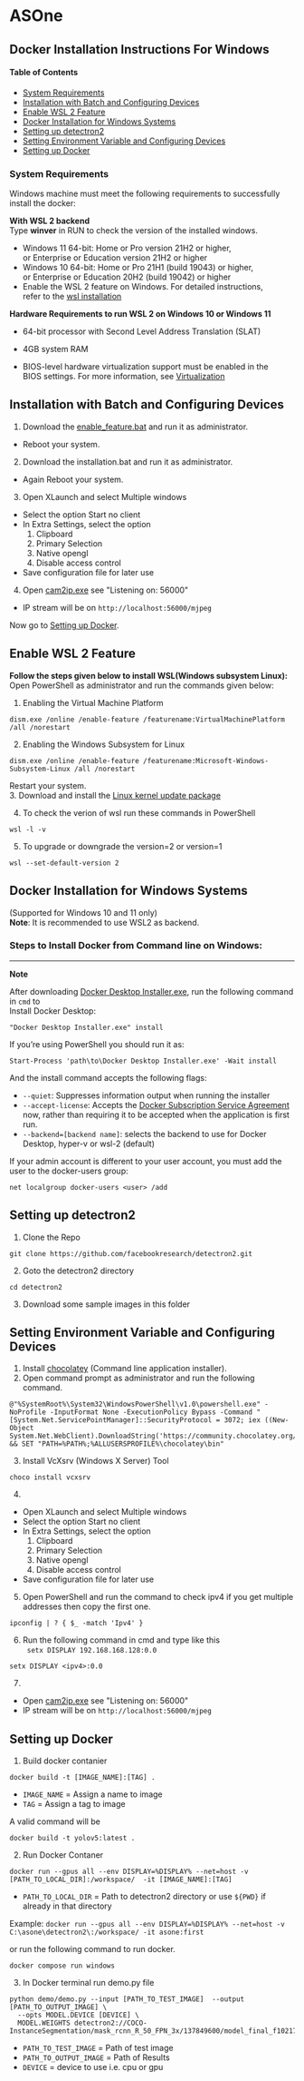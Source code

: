 # ASOne
## Docker Installation Instructions For Windows
#### Table of Contents  
- [System Requirements](#system-requirements) 
- [Installation with Batch and Configuring Devices](#installation-with-batch-and-configuring-devices)  
- [Enable WSL 2 Feature](#enable-wsl-2-feature)
- [Docker Installation for Windows Systems](#docker-installation-for-windows-systems)
- [Setting up detectron2](#setting-up-detectron2)
- [Setting Environment Variable and Configuring Devices](#setting-environment-variable-and-configuring-devices)
- [Setting up Docker](#setting-up-docker)

### System Requirements
Windows machine must meet the following requirements to successfully install the docker:

**With WSL 2 backend** <br/>
Type **winver** in RUN to check the version of the installed windows.

- Windows 11 64-bit: Home or Pro version 21H2 or higher,\
  or Enterprise or Education version 21H2 or     higher
- Windows 10 64-bit: Home or Pro 21H1 (build 19043) or higher,\
  or Enterprise or Education 20H2 (build 19042) or higher
- Enable the WSL 2 feature on Windows. For detailed instructions,\
  refer to the [wsl installation](https://docs.microsoft.com/en-us/windows/wsl/install)

 **Hardware Requirements to run WSL 2 on Windows 10 or Windows 11** <br/>  

- 64-bit processor with Second Level Address Translation (SLAT)

- 4GB system RAM

- BIOS-level hardware virtualization support must be enabled in the \
  BIOS settings. For more information, see [Virtualization](https://docs.docker.com/desktop/troubleshoot/topics/)

## Installation with Batch and Configuring Devices
1. Download the [enable_feature.bat](enable_feature.bat) and run it as administrator.
- Reboot your system.
2. Download the installation.bat and run it as administrator.
- Again Reboot your system.
3. Open XLaunch and select Multiple windows
- Select the option Start no client
- In Extra Settings, select the option 
  1. Clipboard
  2. Primary Selection
  3. Native opengl
  4. Disable access control
- Save configuration file for later use
4. Open [cam2ip.exe](cam2ip-1.6-64bit-cv/cam2ip.exe) see "Listening on: 56000" 
 - IP stream will be on `http://localhost:56000/mjpeg`

 Now go to [Setting up Docker](#setting-up-docker). 



## Enable WSL 2 Feature
**Follow the steps given below to install WSL(Windows subsystem Linux):**
Open PowerShell as administrator and run the commands given below:
1.  Enabling the Virtual Machine Platform
```
dism.exe /online /enable-feature /featurename:VirtualMachinePlatform /all /norestart
```
2. Enabling the Windows Subsystem for Linux
```
dism.exe /online /enable-feature /featurename:Microsoft-Windows-Subsystem-Linux /all /norestart
```
  Restart your system. <br/>
3. Download and install the [Linux kernel update package](https://docs.microsoft.com/en-us/windows/wsl/install-manual#step-4---download-the-linux-kernel-update-package)
  
4. To check the verion of wsl run these commands in PowerShell
```
wsl -l -v
```
5. To upgrade or downgrade the version=2 or version=1
```
wsl --set-default-version 2
```

## Docker Installation for Windows Systems
(Supported for Windows 10 and 11 only) <br/>
**Note**: It is recommended to use WSL2 as backend. <br/>

### Steps to Install Docker from Command line on Windows:
-------------------------------------------------------------------------------------------------------------
**Note**

After downloading [Docker Desktop Installer.exe](https://desktop.docker.com/win/main/amd64/Docker%20Desktop%20Installer.exe), run the following command in `cmd` to <br/> 
Install Docker Desktop:
```
"Docker Desktop Installer.exe" install
```
If you’re using PowerShell you should run it as:
```
Start-Process 'path\to\Docker Desktop Installer.exe' -Wait install
```
And the install command accepts the following flags:

-  `--quiet`: Suppresses information output when running the installer
-  `--accept-license`: Accepts the [Docker Subscription Service Agreement](https://www.docker.com/legal/docker-subscription-service-agreement/) now, rather than requiring it to be accepted when the application is first run.
- `--backend=[backend name]`: selects the backend to use for Docker Desktop, hyper-v or wsl-2 (default)

If your admin account is different to your user account, you must add the user to the docker-users group:
```
net localgroup docker-users <user> /add
```

## Setting up detectron2
1. Clone the Repo
```
git clone https://github.com/facebookresearch/detectron2.git
```
2. Goto the detectron2 directory
```
cd detectron2
```
3. Download some sample images in this folder

## Setting Environment Variable and Configuring Devices
1. Install [chocolatey](https://chocolatey.org/install) (Command line application installer).
2.  Open command prompt as administrator and run the following command.
```
@"%SystemRoot%\System32\WindowsPowerShell\v1.0\powershell.exe" -NoProfile -InputFormat None -ExecutionPolicy Bypass -Command "[System.Net.ServicePointManager]::SecurityProtocol = 3072; iex ((New-Object System.Net.WebClient).DownloadString('https://community.chocolatey.org/install.ps1'))" && SET "PATH=%PATH%;%ALLUSERSPROFILE%\chocolatey\bin"
```
3. Install VcXsrv (Windows X Server) Tool
```
choco install vcxsrv
```
4. 
- Open XLaunch and select Multiple windows
- Select the option Start no client
- In Extra Settings, select the option 
  1. Clipboard
  2. Primary Selection
  3. Native opengl
  4. Disable access control
- Save configuration file for later use
5. Open PowerShell and run the command to check ipv4 if you get multiple addresses then copy the first one.
```
ipconfig | ? { $_ -match 'Ipv4' }
```
6. Run the following command in cmd and type like this  
` setx DISPLAY 192.168.168.128:0.0`
```
setx DISPLAY <ipv4>:0.0
```

7. 
 - Open [cam2ip.exe](cam2ip-1.6-64bit-cv/cam2ip.exe) see "Listening on: 56000" 
 - IP stream will be on `http://localhost:56000/mjpeg`
## Setting up Docker

1. Build docker contanier <br/>
   
```
docker build -t [IMAGE_NAME]:[TAG] .
```

- `IMAGE_NAME` = Assign a name to image
- `TAG` = Assign a tag to image

A valid command will be
```
docker build -t yolov5:latest .
```
2. Run Docker Contaner

```
docker run --gpus all --env DISPLAY=%DISPLAY% --net=host -v [PATH_TO_LOCAL_DIR]:/workspace/  -it [IMAGE_NAME]:[TAG]
```

- `PATH_TO_LOCAL_DIR` = Path to detectron2 directory or use `${PWD}` if already in that directory

Example: `docker run --gpus all --env DISPLAY=%DISPLAY% --net=host -v C:\asone\detectron2\:/workspace/ -it asone:first` <br/>


or run the following command to run docker.
```
docker compose run windows
```

3. In Docker terminal run demo.py file

```
python demo/demo.py --input [PATH_TO_TEST_IMAGE]  --output [PATH_TO_OUTPUT_IMAGE] \
  --opts MODEL.DEVICE [DEVICE] \ 
  MODEL.WEIGHTS detectron2://COCO-InstanceSegmentation/mask_rcnn_R_50_FPN_3x/137849600/model_final_f10217.pkl
```

- `PATH_TO_TEST_IMAGE` = Path of test image
- `PATH_TO_OUTPUT_IMAGE` = Path of Results
- `DEVICE` = device to use i.e. cpu or gpu
